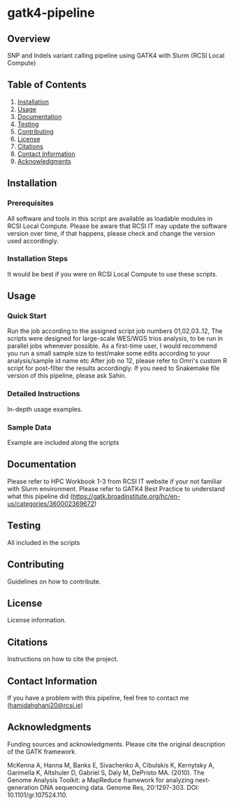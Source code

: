 # gatk4-pipeline

## Overview
SNP and Indels variant calling pipeline using GATK4 with Slurm (RCSI Local Compute)

## Table of Contents
1. [Installation](#installation)
2. [Usage](#usage)
3. [Documentation](#documentation)
4. [Testing](#testing)
5. [Contributing](#contributing)
6. [License](#license)
7. [Citations](#citations)
8. [Contact Information](#contact-information)
9. [Acknowledgments](#acknowledgments)

## Installation
### Prerequisites
All software and tools in this script are available as loadable modules in RCSI Local Compute. Please be aware that RCSI IT may update the software version over time, if that happens, please check and change the version used accordingly.

### Installation Steps
It would be best if you were on RCSI Local Compute to use these scripts.

## Usage
### Quick Start
Run the job according to the assigned script job numbers 01,02,03..12,
The scripts were designed for large-scale WES/WGS trios analysis, to be run in parallel jobs whenever possible.
As a first-time user, I would recommend you run a small sample size to test/make some edits according to your analysis/sample id name etc
After job no 12, please refer to Omri's custom R script for post-filter the results accordingly.
If you need to Snakemake file version of this pipeline, please ask Sahin.

### Detailed Instructions
In-depth usage examples.

### Sample Data
Example are included along the scripts

## Documentation
Please refer to HPC Workbook 1-3 from RCSI IT website if your not familiar with Slurm environment.
Please refer to GATK4 Best Practice to understand what this pipeline did (https://gatk.broadinstitute.org/hc/en-us/categories/360002369672)

## Testing
All included in the scripts

## Contributing
Guidelines on how to contribute.

## License
License information.

## Citations
Instructions on how to cite the project.

## Contact Information
If you have a problem with this pipeline, feel free to contact me (hamidahghani20@rcsi.ie)

## Acknowledgments
Funding sources and acknowledgments.
Please cite the original description of the GATK framework.

McKenna A, Hanna M, Banks E, Sivachenko A, Cibulskis K, Kernytsky A, Garimella K, Altshuler D, Gabriel S, Daly M, DePristo MA. (2010). The Genome Analysis Toolkit: a MapReduce framework for analyzing next-generation DNA sequencing data. Genome Res, 20:1297-303. DOI: 10.1101/gr.107524.110.
